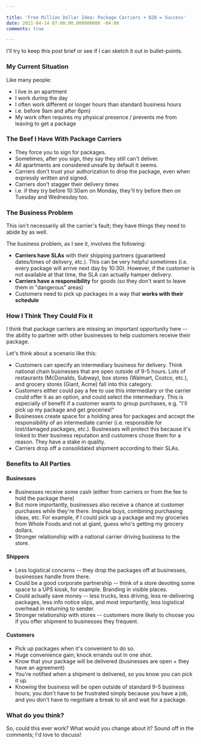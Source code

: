 ```yaml
---
 
title: 'Free Million Dollar Idea: Package Carriers + B2B = Success'
date: 2011-04-14 07:00:00.000000000 -04:00
comments: true

---
```

I'll try to keep this post brief or see if I can sketch it out in bullet-points.

### My Current Situation
Like many people:

* I live in an apartment
* I work during the day
* I often work different or longer hours than standard business hours 
 * i.e. before 9am and after 6pm)
* My work often requires my physical presence / prevents me from leaving to get a package

### The Beef I Have With Package Carriers
* They force you to sign for packages.
* Sometimes, after you sign, they say they still can't deliver.
* All apartments are considered unsafe by default it seems.
* Carriers don't trust your authorization to drop the package, even when expressly written and signed.
* Carriers don't stagger their delivery times 
 * i.e. if they try before 10:30am on Monday, they'll try before then on Tuesday and Wednesday too. 
 
### The Business Problem
This isn't necessarily all the carrier's fault; they have things they need to abide by as well.

The business problem, as I see it, involves the following:

* **Carriers have SLAs** with their shipping partners (guaranteed dates/times of delivery, etc.). This can be very helpful sometimes (i.e. every package will arrive next day by 10:30). However, if the customer is not available at that time, the SLA can actually hamper delivery.
* **Carriers have a responsibility** for goods (so they don't want to leave them in "dangerous" areas)
* Customers need to pick up packages in a way that **works with their schedule**

### How I Think They Could Fix it
I think that package carriers are missing an important opportunity here -- the ability to partner with other businesses to help customers receive their package.

Let's think about a scenario like this:

* Customers can specify an intermediary business for delivery. Think national chain businesses that are open outside of 9-5 hours. Lots of restaurants (McDonalds, Subway), box stores (Walmart, Costco, etc.), and grocery stores (Giant, Acme) fall into this category.
* Customers either could pay a fee to use this intermediary or the carrier could offer it as an option, and could select the intermediary. This is especially of benefit if a customer wants to group purchases, e.g. "I'll pick up my package and get groceries!"
* Businesses create space for a holding area for packages and accept the responsibility of an intermediate carrier (i.e. responsible for lost/damaged packages, etc.). Businesses will protect this because it's linked to their business reputation and customers chose them for a reason. They have a stake in quality.
* Carriers drop off a consolidated shipment according to their SLAs.

### Benefits to All Parties
#### Businesses
* Businesses receive some cash (either from carriers or from the fee to hold the package there)
* But more importantly, businesses also receive a chance at customer purchases while they're there. Impulse buys, combining purchasing ideas, etc. For example, if I could pick up a package and my groceries from Whole Foods and not at giant, guess who's getting my grocery dollars.
* Stronger relationship with a national carrier driving business to the store.

#### Shippers
* Less logistical concerns -- they drop the packages off at businesses, businesses handle from there.
* Could be a good corporate partnership -- think of a store devoting some space to a UPS kiosk, for example. Branding in visible places.
* Could actually save money -- less trucks, less driving, less re-delivering packages, less info notice slips, and most importantly, less logistical overhead in returning to sender.
* Stronger relationship with stores -- customers more likely to choose you if you offer shipment to businesses they frequent.

#### Customers
* Pick up packages when it's convenient to do so.
* Huge convenience gain; knock errands out in one shot.
* Know that your package will be delivered (businesses are open + they have an agreement)
* You're notified when a shipment is delivered, so you know you can pick it up.
* Knowing the business will be open outside of standard 9-5 business hours; you don't have to be frustrated simply because you have a job, and you don't have to negotiate a break to sit and wait for a package.

### What do you think?
So, could this ever work? What would you change about it? Sound off in the comments; I'd love to discuss!

